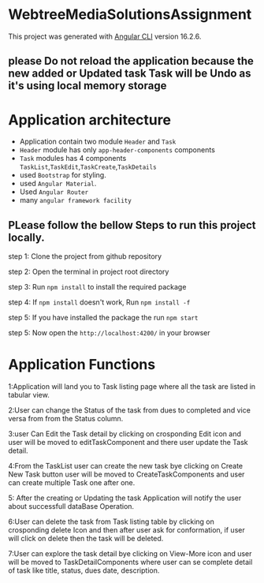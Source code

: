 # WebtreeMediaSolutionsAssignment

This project was generated with [Angular CLI](https://github.com/angular/angular-cli) version 16.2.6.


## please Do not reload the application because the new added or Updated task Task will be Undo as it's using local memory storage

# Application architecture
- Application contain two module `Header` and `Task`
- `Header` module has only `app-header-components` components
- `Task` modules has 4 components `TaskList`,`TaskEdit`,`TaskCreate`,`TaskDetails`
- used `Bootstrap` for styling.
- used `Angular Material`.
- Used `Angular Router`
- many `angular framework facility`


## PLease follow the bellow Steps to run this project locally.
step 1: Clone the project from github repository 

step 2: Open the terminal in project root directory

step 3: Run `npm install` to install the required package

step 4: If `npm install` doesn't work, Run `npm install -f`

step 5: If you have installed the package the run `npm start`

step 5: Now open the `http://localhost:4200/` in your browser




# Application Functions
1:Application will land you to Task listing page where all the task are listed in tabular view.

2:User can change the Status of the task from dues to completed and vice versa from from the Status column.

3:user Can Edit the Task detail by clicking on crosponding Edit icon and user will be moved to editTaskComponent and there user update the Task detail.

4:From the TaskList user can create the new task bye clicking on Create New Task button user will be moved to CreateTaskComponents and user can create multiple Task one after one.

5: After the creating or Updating the task Application will notify the user about successfull dataBase Operation.

6:User can delete the task from Task listing table by clicking on crosponding delete Icon and then after user ask for conformation, if user will click on delete then the task will be deleted.

7:User can explore the task detail bye clicking on View-More icon and user will be moved to TaskDetailComponents where user can se complete detail of task like title, status, dues date, description.



